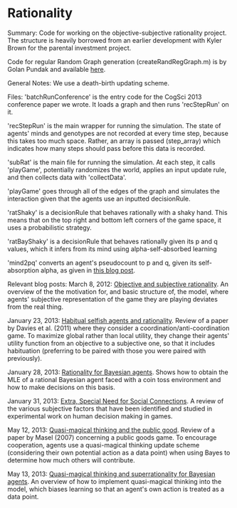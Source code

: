 Rationality
===========

Summary:
Code for working on the objective-subjective rationality project. The structure is heavily borrowed from an earlier development with Kyler Brown for the parental investment project.

Code for regular Random Graph generation (createRandRegGraph.m) is by Golan Pundak and available <a href=http://www.mathworks.com/matlabcentral/fileexchange/29786-random-regular-generator/content/randRegGraph/createRandRegGraph.m>here</a>.

General Notes:
We use a death-birth updating scheme.

Files:
'batchRunConference' is the entry code for the CogSci 2013 conference paper we wrote. It loads a graph and then runs 'recStepRun' on it.

'recStepRun' is the main wrapper for running the simulation. The state of agents' minds and genotypes are not recorded at every time step, because this takes too much space. Rather, an array is passed (step_array) which indicates how many steps should pass before this data is recorded.

'subRat' is the main file for running the simulation. At each step, it calls 'playGame', potentially randomizes the world, applies an input update rule, and then collects data with 'collectData'.

'playGame' goes through all of the edges of the graph and simulates the interaction given that the agents use an inputted decisionRule.

'ratShaky' is a decisionRule that behaves rationally with a shaky hand. This means that on the top right and bottom left corners of the game space, it uses a probabilistic strategy.

'ratBayShaky' is a decisionRule that behaves rationally given its p and q values, which it infers from its mind using alpha-self-absorbed learning

'mind2pq' converts an agent's pseudocount to p and q, given its self-absorption alpha, as given in <a href=http://egtheory.wordpress.com/2013/05/13/quasi-magical-thinking-and-superrational-bayesian/>this blog post</a>.

Relevant blog posts:
March 8, 2012: <a href=http://egtheory.wordpress.com/2012/03/08/objective-subjective/>Objective and subjective rationality</a>. An overview of the the motivation for, and basic structure of, the model, where agents' subjective representation of the game they are playing deviates from the real thing.

January 23, 2013: <a href=http://egtheory.wordpress.com/2013/01/23/habitual-rationality/>Habitual selfish agents and rationality</a>. Review of a paper by Davies et al. (2011) where they consider a coordination/anti-coordination game. To maximize global rather than local utility, they change their agents' utility function from an objective to a subjective one, so that it includes habituation (preferring to be paired with those you were paired with previously).

January 28, 2013: <a href=http://egtheory.wordpress.com/2013/01/28/subjective-bayes/>Rationality for Bayesian agents</a>. Shows how to obtain the MLE of a rational Bayesian agent faced with a coin toss environment and how to make decisions on this basis.

January 31, 2013: <a href=http://egtheory.wordpress.com/2013/01/31/need-for-social/>Extra, Special Need for Social Connections</a>. A review of the various subjective factors that have been identified and studied in experimental work on human decision making in games.

May 12, 2013: <a href=http://egtheory.wordpress.com/2013/05/12/quasi-magical-thinking-and-the-public-good/>Quasi-magical thinking and the public good</a>. Review of a paper by Masel (2007) concerning a public goods game. To encourage cooperation, agents use a quasi-magical thinking update scheme (considering their own potential action as a data point) when using Bayes to determine how much others will contribute.

May 13, 2013: <a href=http://egtheory.wordpress.com/2013/05/13/quasi-magical-thinking-and-superrational-bayesian/>Quasi-magical thinking and superrationality for Bayesian agents</a>. An overview of how to implement quasi-magical thinking into the model, which biases learning so that an agent's own action is treated as a data point.
